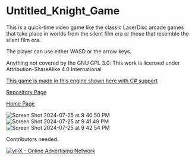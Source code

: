 # Untitled_Knight_Game

This is a quick-time video game like the classic LaserDisc arcade games that take place in worlds from the silent film era or those that resemble the silent film era.

The player can use either WASD or the arrow keys.

Anything not covered by the GNU GPL 3.0: This work is licensed under Attribution-ShareAlike 4.0 International

<a href="https://godotengine.org/download">This game is made in this engine shown here with C# support</a>

<a href="https://github.com/Daniel-Hanrahan-Tools-and-Games/Untitled_Knight_Game">Repository Page</a>

<a href="https://daniel-hanrahan-tools-and-games.github.io/">Home Page</a>

![Screen Shot 2024-07-25 at 9 40 50 PM](https://github.com/user-attachments/assets/2b87e214-e5e1-4735-aa72-1c9ae5938ef7)
![Screen Shot 2024-07-25 at 9 41 49 PM](https://github.com/user-attachments/assets/9b0238a0-66b9-4da4-9588-f838639aa81e)
![Screen Shot 2024-07-25 at 9 42 54 PM](https://github.com/user-attachments/assets/1c45a3fd-9d8f-4f41-a133-d0fecd3b4f8e)


Contributors needed.

<script type="text/javascript" src="https://udbaa.com/bnr.php?section=General&pub=978127&format=728x90&ga=g"></script>
<noscript><a href="https://yllix.com/publishers/978127" target="_blank"><img src="//ylx-aff.advertica-cdn.com/pub/728x90.png" style="border:none;margin:0;padding:0;vertical-align:baseline;" alt="ylliX - Online Advertising Network" /></a></noscript>
